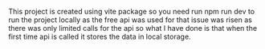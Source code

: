 This project is created using vite package so you need run npm run dev to run the project locally as the free api was used for that issue was risen as there was only limited calls for the api so what I have done is that when the first time api is called it stores the data in local storage.
